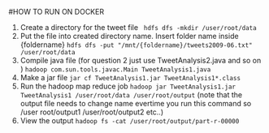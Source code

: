 #HOW TO RUN ON DOCKER

1. Create a directory for the tweet file 
` hdfs dfs -mkdir /user/root/data`
2. Put the file into created directory name. Insert folder name inside {foldername}
`hdfs dfs -put "/mnt/{foldername}/tweets2009-06.txt" /user/root/data`
3. Compile java file (for question 2 just use TweetAnalysis2.java and so on )
`hadoop com.sun.tools.javac.Main TweetAnalysis1.java`
4. Make a jar file
`jar cf TweetAnalysis1.jar TweetAnalysis1*.class`
5. Run the hadoop map reduce job
`hadoop jar TweetAnalysis1.jar TweetAnalysis1 /user/root/data /user/root/output`
(note that the output file needs to change name evertime you run this command so /user root/output1 /user/root/output2 etc..)
6. View the output 
`hadoop fs -cat /user/root/output/part-r-00000`
